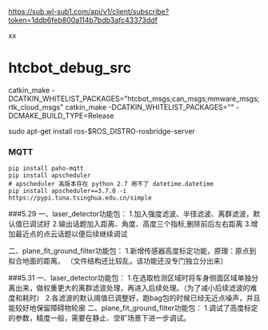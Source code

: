 <!--
 * @Author: code-fusheng 2561035977@qq.com
 * @Date: 2024-05-27 10:01:42
 * @LastEditors: code-fusheng 2561035977@qq.com
 * @LastEditTime: 2024-05-29 15:02:11
 * @FilePath: /src/README.md
 * @Description: 这是默认设置,请设置`customMade`, 打开koroFileHeader查看配置 进行设置: https://github.com/OBKoro1/koro1FileHeader/wiki/%E9%85%8D%E7%BD%AE
-->

https://sub.wl-sub1.com/api/v1/client/subscribe?token=1ddb6feb800a114b7bdb3afc43373ddf

xx

# htcbot_debug_src

catkin_make -DCATKIN_WHITELIST_PACKAGES="htcbot_msgs;can_msgs;mmware_msgs;rtk_cloud_msgs"
catkin_make -DCATKIN_WHITELIST_PACKAGES="" -DCMAKE_BUILD_TYPE=Release

sudo apt-get install ros-$ROS_DISTRO-rosbridge-server

### MQTT

```
pip install paho-mqtt
pip install apscheduler
# apscheduler 高版本存在 python 2.7 用不了 datetime.datetime
pip install apscheduler==3.7.0 -i https://pypi.tuna.tsinghua.edu.cn/simple
```

###5.29
一、laser_detector功能包：
1.加入强度滤波、半径滤波、离群滤波，默认值已调试好
2.输出话题加入距离、角度、高度三个指标,删除前后左右距离
3.增加最近点的点云话题以便后续继续调试

二、plane_fit_ground_filter功能包：
1.新增传感器高度标定功能，原理：原点到拟合地面的距离。
（文件结构还比较乱，该功能还没专门独立分出来）

###5.31
一、laser_detector功能包：
1.在选取检测区域时将车身侧面区域单独分离出来，做权重更大的离群滤波处理，再进入后续处理。（为了减小后续滤波的难度和耗时）
2.各滤波的默认阈值已调整好，跑bag包的时候已经无近点噪声，并且能较好地保留障碍物轮廓
二、plane_fit_ground_filter功能包：
1.调试了高度标定的参数，精度一般，需要在静止、空旷场景下进一步调试。


